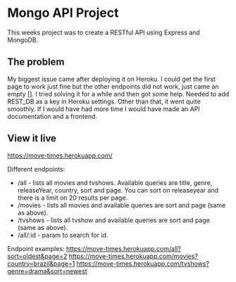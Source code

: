 # Mongo API Project

This weeks project was to create a RESTful API using Express and MongoDB. 

## The problem

My biggest issue came after deploying it on Heroku. I could get the first page to work just fine but the other endpoints did not work, just came an empty []. I tried solving it for a while and then got some help. Needed to add REST_DB as a key in Heroku settings. 
Other than that, it went quite smoothly. 
If I would have had more time I would have made an API documentation and a frontend.

## View it live

https://move-times.herokuapp.com/

Different endpoints: 
* /all - lists all movies and tvshows. Available queries are title, genre, releaseYear, country, sort and page. You can sort on releaseyear and there is a limit on 20 results per page. 
* /movies - lists all movies and available queries are sort and page (same as above).
* /tvshows - lists all tvshow and available queries are sort and page (same as above).
* /all/:id - param to search for id.

Endpoint examples: 
https://move-times.herokuapp.com/all?sort=oldest&page=2
https://move-times.herokuapp.com/movies?country=brazil&page=1
https://move-times.herokuapp.com/tvshows?genre=drama&sort=newest


